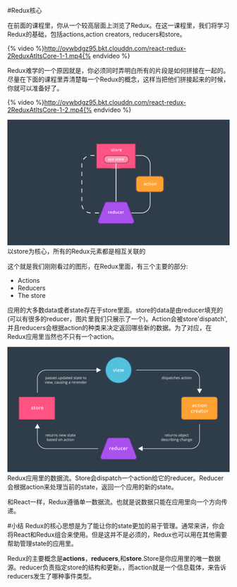 #Redux核心

在前面的课程里，你从一个较高层面上浏览了Redux。在这一课程里，我们将学习Redux的基础，包括actions,action creators, reducers和store。

{% video %}http://ovwbdgz95.bkt.clouddn.com/react-redux-2ReduxAtItsCore-1-1.mp4{% endvideo %}

Redux难学的一个原因就是，你必须同时弄明白所有的片段是如何拼接在一起的。尽量在下面的课程里弄清楚每一个Redux的概念，这样当把他们拼接起来的时候，你就可以准备好了。

{% video %}http://ovwbdgz95.bkt.clouddn.com/react-redux-2ReduxAtItsCore-1-2.mp4{% endvideo %}

![](/assets/store-reducer)
以store为核心，所有的Redux元素都是相互关联的

这个就是我们刚刚看过的图形，在Redux里面，有三个主要的部分:
- Actions
- Reducers
- The store

应用的大多数data或者state存在于store里面。store的data是由reducer填充的(可以有很多的reducer，图片里我们只展示了一个)。Action会被store'dispatch',并且reducers会根据action的种类来决定返回哪些新的数据。为了对应，在Redux应用里当然也不只有一个action。

![](/assets/redux-reducer2)
Redux应用里的数据流。Store会dispatch一个action给它的reducer。Reducer会根据action来处理当前的state，返回一个应用的新的state。

和React一样，Redux遵循单一数据流。也就是说数据只能在应用里向一个方向传递。

#小结
Redux的核心思想是为了能让你的state更加的易于管理。通常来讲，你会将React和Redux组合来使用。但是这并不是必须的，Redux也可以用在其他需要帮助管理state的应用里。

Redux的主要概念是**actions**，**reducers**,和**store**.Store是你应用里的唯一数据源。reducer负责指定store的结构和更新。，而action就是一个信息载体，来告诉reducers发生了哪种事件类型。